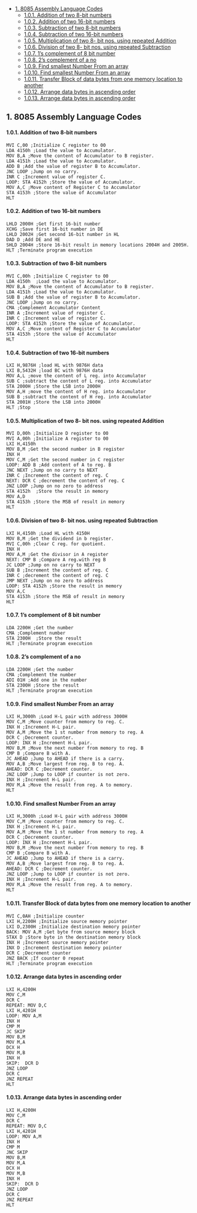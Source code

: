 - [1. 8085 Assembly Language Codes](#1-8085-assembly-language-codes)
    - [1.0.1. Addition of two 8-bit numbers](#101-addition-of-two-8-bit-numbers)
    - [1.0.2. Addition of two 16-bit numbers](#102-addition-of-two-16-bit-numbers)
    - [1.0.3. Subtraction of two 8-bit numbers](#103-subtraction-of-two-8-bit-numbers)
    - [1.0.4. Subtraction of two 16-bit numbers](#104-subtraction-of-two-16-bit-numbers)
    - [1.0.5. Multiplication of two 8- bit nos. using repeated Addition](#105-multiplication-of-two-8--bit-nos-using-repeated-addition)
    - [1.0.6. Division of two 8- bit nos. using repeated Subtraction](#106-division-of-two-8--bit-nos-using-repeated-subtraction)
    - [1.0.7. 1’s complement of 8 bit number](#107-1s-complement-of-8-bit-number)
    - [1.0.8. 2’s complement of a no](#108-2s-complement-of-a-no)
    - [1.0.9. Find smallest Number From an array](#109-find-smallest-number-from-an-array)
    - [1.0.10. Find smallest Number From an array](#1010-find-smallest-number-from-an-array)
    - [1.0.11. Transfer Block of data bytes from one memory location to another](#1011-transfer-block-of-data-bytes-from-one-memory-location-to-another)
    - [1.0.12. Arrange data bytes in ascending order](#1012-arrange-data-bytes-in-ascending-order)
    - [1.0.13. Arrange data bytes in ascending order](#1013-arrange-data-bytes-in-ascending-order)


## 1. 8085 Assembly Language Codes

#### 1.0.1. Addition of two 8-bit numbers

```assembly
MVI C,00 ;Initialize C register to 00
LDA 4150h ;Load the value to Accumulator.
MOV B,A ;Move the content of Accumulator to B register.
LDA 4151h ;Load the value to Accumulator.
ADD B ;Add the value of register B to Accumulator.
JNC LOOP ;Jump on no carry.
INR C ;Increment value of register C.
LOOP: STA 4152h ;Store the value of Accumulator.
MOV A,C ;Move content of Register C to Accumulator
STA 4153h ;Store the value of Accumulator
HLT
```

#### 1.0.2. Addition of two 16-bit numbers

```assembly
LHLD 2000H ;Get first 16-bit number
XCHG ;Save first 16-bit number in DE
LHLD 2002H ;Get second 16-bit number in HL
DAD D ;Add DE and HE
SHLD 2004H ;Store 16-bit result in memory locations 2004H and 2005H.
HLT ;Terminate program execution
```

#### 1.0.3. Subtraction of two 8-bit numbers

```assembly
MVI C,00h ;Initialize C register to 00
LDA 4150h  ;Load the value to Accumulator.
MOV B,A ;Move the content of Accumulator to B register.
LDA 4151h ;Load the value to Accumulator.
SUB B ;Add the value of register B to Accumulator.
JNC LOOP ;Jump on no carry.
CMA ;Complement Accumulator Content
INR A ;Increment value of register C.
INR C ;Increment value of register C.
LOOP: STA 4152h ;Store the value of Accumulator.
MOV A,C ;Move content of Register C to Accumulator
STA 4153h ;Store the value of Accumulator
HLT
```

#### 1.0.4. Subtraction of two 16-bit numbers

```assembly
LXI H,9876H ;load HL with 9876H data
LXI B,5432H ;load BC with 9876H data
MOV A,L ;move the content of L reg. into Accumulator
SUB C ;subtract the content of L reg. into Accumulator
STA 2000H ;Store the LSB into 2000H
MOV A,H ;move the content of H reg. into Accumulator
SUB B ;subtract the content of H reg. into Accumulator
STA 2001H ;Store the LSB into 2000H
HLT ;Stop
```

#### 1.0.5. Multiplication of two 8- bit nos. using repeated Addition

```assembly
MVI D,00h ;Initialize D register to 00
MVI A,00h ;Initialize A register to 00
LXI H,4150h
MOV B,M ;Get the second number in B register
INX H
MOV C,M ;Get the second number in C register
LOOP: ADD B ;Add content of A to reg. B
JNC NEXT ;Jump on no carry to NEXT
INR C ;Increment the content of reg. C
NEXT: DCR C ;decrement the content of reg. C
JNZ LOOP ;Jump on no zero to address
STA 4152h  ;Store the result in memory
MOV A,D
STA 4153h ;Store the MSB of result in memory
HLT
```

#### 1.0.6. Division of two 8- bit nos. using repeated Subtraction

```assembly
LXI H,4150h ;Load HL with 4150H
MOV B,M ;Get the dividend in b register.
MVI C,00h ;Clear C reg. for quotient.
INX H
MOV A,M ;Get the divisor in A register
NEXT: CMP B ;Compare A reg.with reg B
JC LOOP ;Jump on no carry to NEXT
SUB B ;Increment the content of reg. C
INR C ;decrement the content of reg. C
JMP NEXT ;Jump on no zero to address
LOOP: STA 4152h ;Store the result in memory
MOV A,C
STA 4153h ;Store the MSB of result in memory
HLT 
```

#### 1.0.7. 1’s complement of 8 bit number

```assembly
LDA 2200H ;Get the number
CMA ;Complement number
STA 2300H  ;Store the result
HLT ;Terminate program execution
```

#### 1.0.8. 2’s complement of a no

```assembly
LDA 2200H ;Get the number
CMA ;Complement the number
ADI 01H ;Add one in the number
STA 2300H ;Store the result
HLT ;Terminate program execution
```

#### 1.0.9. Find smallest Number From an array

```assembly
LXI H,3000h ;Load H-L pair with address 3000H
MOV C,M ;Move counter from memory to reg. C.
INX H ;Increment H-L pair.
MOV A,M ;Move the 1 st number from memory to reg. A
DCR C ;Decrement counter.
LOOP: INX H ;Increment H-L pair.
MOV B,M ;Move the next number from memory to reg. B
CMP B ;Compare B with A.
JC AHEAD ;Jump to AHEAD if there is a carry.
MOV A,B ;Move largest from reg. B to reg. A.
AHEAD: DCR C ;Decrement counter.
JNZ LOOP ;Jump to LOOP if counter is not zero. 
INX H ;Increment H-L pair.
MOV M,A ;Move the result from reg. A to memory.
HLT
```

#### 1.0.10. Find smallest Number From an array

```assembly
LXI H,3000h ;Load H-L pair with address 3000H
MOV C,M ;Move counter from memory to reg. C.
INX H ;Increment H-L pair.
MOV A,M ;Move the 1 st number from memory to reg. A
DCR C ;Decrement counter.
LOOP: INX H ;Increment H-L pair.
MOV B,M ;Move the next number from memory to reg. B
CMP B ;Compare B with A.
JC AHEAD ;Jump to AHEAD if there is a carry.
MOV A,B ;Move largest from reg. B to reg. A.
AHEAD: DCR C ;Decrement counter.
JNZ LOOP ;Jump to LOOP if counter is not zero. 
INX H ;Increment H-L pair.
MOV M,A ;Move the result from reg. A to memory.
HLT
```

#### 1.0.11. Transfer Block of data bytes from one memory location to another

```assembly
MVI C,0AH ;Initialize counter
LXI H,2200H ;Initialize source memory pointer
LXI D,2300H ;Initialize destination memory pointer
BACK: MOV A,M ;Get byte from source memory block
STAX D ;Store byte in the destination memory block
INX H ;Increment source memory pointer
INX D ;Increment destination memory pointer
DCR C ;Decrement counter
JNZ BACK ;If counter 0 repeat
HLT ;Terminate program execution
```

#### 1.0.12. Arrange data bytes in ascending order

```assembly
LXI H,4200H
MOV C,M
DCR C
REPEAT: MOV D,C
LXI H,4201H
LOOP: MOV A,M
INX H
CMP M
JC SKIP
MOV B,M
MOV M,A
DCX H
MOV M,B
INX H
SKIP:  DCR D
JNZ LOOP
DCR C
JNZ REPEAT
HLT
```

#### 1.0.13. Arrange data bytes in ascending order

```assembly
LXI H,4200H
MOV C,M
DCR C
REPEAT: MOV D,C
LXI H,4201H
LOOP: MOV A,M
INX H
CMP M
JNC SKIP
MOV B,M
MOV M,A
DCX H
MOV M,B
INX H
SKIP:  DCR D
JNZ LOOP
DCR C
JNZ REPEAT
HLT
```

